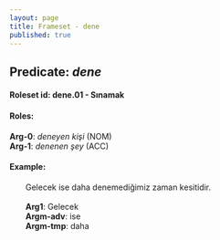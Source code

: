 ```yaml
---
layout: page
title: Frameset - dene
published: true
---
```

<h2>Predicate: <i>dene</i></h2>
<h4>Roleset id: dene.01 - Sınamak<br>
<h4>Roles:</h4>
<b>Arg-0</b>: <i>deneyen kişi</i>  (NOM) <br>
<b>Arg-1</b>: <i>denenen şey</i>  (ACC) <br>
<h4>Example:</h4>
&emsp;&emsp;Gelecek ise daha denemediğimiz zaman kesitidir.<br><br>
&emsp;&emsp;<b>Arg1</b>:  Gelecek<br>
&emsp;&emsp;<b>Argm-adv</b>:  ise<br>
&emsp;&emsp;<b>Argm-tmp</b>:  daha<br>

